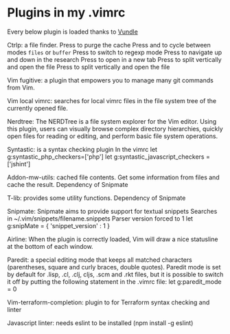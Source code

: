 Plugins in my .vimrc
====================

Every below plugin is loaded thanks to [Vundle](https://github.com/VundleVim/Vundle.vim)

Ctrlp:
a file finder.
Press <F5> to purge the cache
Press <c-f> and <c-b> to cycle between modes `files` or `buffer`
Press <c-r> to switch to regexp mode
Press <c-j> <c-k> to navigate up and down in the research
Press <c-t> to open in a new tab
Press <c-v> to split vertically and open the file
Press <c-x> to split vertically and open the file

Vim fugitive:
a plugin that empowers you to manage many git commands from Vim.

Vim local vimrc:
searches for local vimrc files in the file system tree of the currently opened file.

Nerdtree:
The NERDTree is a file system explorer for the Vim editor. Using this plugin, 
users can visually browse complex directory hierarchies, quickly open files 
for reading or editing, and perform basic file system operations.

Syntastic:
is a syntax checking plugin
In the vimrc
let g:syntastic_php_checkers=['php']
let g:syntastic_javascript_checkers = ['jshint']

Addon-mw-utils:
cached file contents. Get some information from files and cache the result. 
Dependency of Snipmate

T-lib:
provides some utility functions. Dependency of Snipmate

Snipmate:
Snipmate aims to provide support for textual snippets
Searches in ~/.vim/snippets/filename.snippets
Parser version forced to 1
let g:snipMate = { 'snippet_version' : 1 }

Airline:
When the plugin is correctly loaded, Vim will draw a nice statusline at 
the bottom of each window.

Paredit:
a special editing mode that keeps all matched characters
(parentheses, square and curly braces, double quotes).
Paredit mode is set by default for .lisp, .cl, .clj, cljs, .scm and .rkt files,
but it is possible to switch it off by putting the following statement in the
.vimrc file: let g:paredit_mode = 0

Vim-terraform-completion:
plugin to for Terraform syntax checking and linter

Javascript linter:
needs eslint to be installed (npm install -g eslint)
